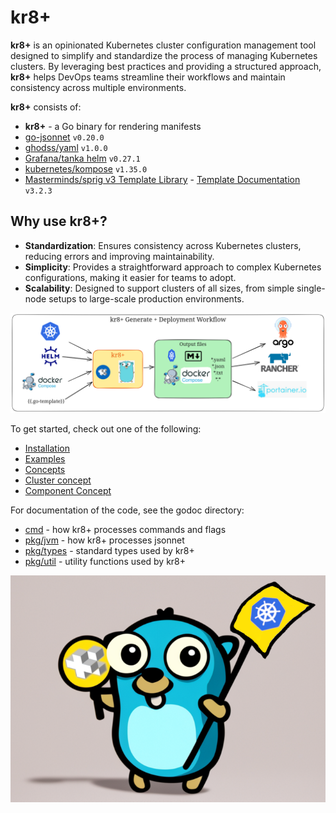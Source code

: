 # kr8+

**kr8+** is an opinionated Kubernetes cluster configuration management tool designed to simplify and standardize the process of managing Kubernetes clusters.
By leveraging best practices and providing a structured approach, **kr8+** helps DevOps teams streamline their workflows and maintain consistency across multiple environments.

**kr8+** consists of:

- **kr8+** - a Go binary for rendering manifests
- [go-jsonnet](https://pkg.go.dev/github.com/google/go-jsonnet) `v0.20.0`
- [ghodss/yaml](https://github.com/ghodss/yaml) `v1.0.0`
- [Grafana/tanka helm](https://github.com/grafana/tanka/pkg/helm) `v0.27.1`
- [kubernetes/kompose](https://github.com/kubernetes/kompose) `v1.35.0`
- [Masterminds/sprig v3 Template Library](https://pkg.go.dev/github.com/Masterminds/sprig#section-readme) - [Template Documentation](https://masterminds.github.io/sprig/) `v3.2.3`

## Why use kr8+?

* **Standardization**: Ensures consistency across Kubernetes clusters, reducing errors and improving maintainability.
* **Simplicity**: Provides a straightforward approach to complex Kubernetes configurations, making it easier for teams to adopt.
* **Scalability**: Designed to support clusters of all sizes, from simple single-node setups to large-scale production environments.

![kr8+ workflow](diagram/kr8-workflow.png)

To get started, check out one of the following:

* [Installation](installation.md)
* [Examples](https://github.com/ice-bergtech/kr8/tree/main/example)
* [Concepts](concepts/overview.md)
* [Cluster concept](concepts/clusters.md)
* [Component Concept](concepts/components.md)

For documentation of the code, see the godoc directory:

* [cmd](godoc/kr8-cmd.md) - how kr8+ processes commands and flags
* [pkg/jvm](godoc/kr8-jsonnet.md) - how kr8+ processes jsonnet
* [pkg/types](godoc/kr8-types.md) - standard types used by kr8+
* [pkg/util](godoc/kr8-util.md) - utility functions used by kr8+


![kr8+ Gopher](./kr8_gopher.png)
